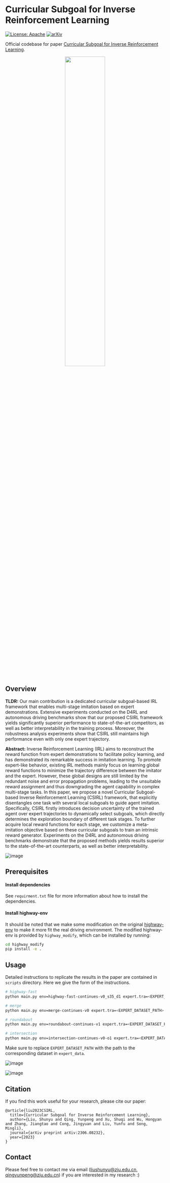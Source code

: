 # Curricular Subgoal for Inverse Reinforcement Learning

[![License: Apache](https://img.shields.io/badge/License-Apache-blue.svg)](LICENSE)
[![arXiv](https://img.shields.io/badge/arXiv-2306.08232-b31b1b.svg)](https://arxiv.org/abs/2306.08232)


Official codebase for paper [Curricular Subgoal for Inverse Reinforcement Learning](https://arxiv.org/abs/2306.08232).

<div align="center">
<img src="https://github.com/Plankson/CSIRL/blob/master/introduction.png" width="50%">
</div>

## Overview

**TLDR:** Our main contribution is a dedicated curricular subgoal-based IRL framework that enables multi-stage imitation based on expert demonstrations. Extensive experiments conducted on the D4RL and autonomous driving benchmarks show that our proposed CSIRL framework yields significantly superior performance to state-of-the-art competitors, as well as better interpretability in the training process. Moreover, the robustness analysis experiments show that CSIRL still maintains high performance even with only one expert trajectory.

**Abstract:** Inverse Reinforcement Learning (IRL) aims to reconstruct the reward function from expert demonstrations to facilitate policy learning, and has demonstrated its remarkable success in imitation learning. To promote expert-like behavior, existing IRL methods mainly focus on learning global reward functions to minimize the trajectory difference between the imitator and the expert. However, these global designs are still limited by the redundant noise and error propagation problems, leading to the unsuitable reward assignment and thus downgrading the agent capability in complex multi-stage tasks. In this paper, we propose a novel Curricular Subgoal-based Inverse Reinforcement Learning (CSIRL) framework, that explicitly disentangles one task with several local subgoals to guide agent imitation. Specifically, CSIRL firstly introduces decision uncertainty of the trained agent over expert trajectories to dynamically select subgoals, which directly determines the exploration boundary of different task stages. To further acquire local reward functions for each stage, we customize a meta-imitation objective based on these curricular subgoals to train an intrinsic reward generator. Experiments on the D4RL and autonomous driving benchmarks demonstrate that the proposed methods yields results superior to the state-of-the-art counterparts, as well as better interpretability.

![image](https://github.com/Plankson/CSIRL/blob/master/framework.png)

## Prerequisites

#### Install dependencies

See `requirment.txt` file for more information about how to install the dependencies.

#### Install highway-env
It should be noted that we make some modification on the original [highway-env](https://github.com/eleurent/highway-env) to make it more fit the real driving environment. The modified highway-env is provided by `highway_modify`, which can be installed by running:

```bash
cd highway_modify
pip install -e .
```


## Usage
Detailed instructions to replicate the results in the paper are contained in `scripts` directory. 
Here we give the form of the instructions. 

```bash
# highway-fast
python main.py env=highway-fast-continues-v0_s35_d1 expert.tra=<EXPERT_DATASET_PATH> seed=<RANDOM_SEED>

# merge
python main.py env=merge-continues-v0 expert.tra=<EXPERT_DATASET_PATH> seed=<RANDOM_SEED>

# roundabout
python main.py env=roundabout-continues-v1 expert.tra=<EXPERT_DATASET_PATH> seed=<RANDOM_SEED>

# intersection
python main.py env=intersection-continues-v0-o1 expert.tra=<EXPERT_DATASET_PATH> seed=<RANDOM_SEED>
```

Make sure to replace `EXPERT_DATASET_PATH` with the path to the corresponding dataset in `expert_data`.


![image](https://github.com/Plankson/CSIRL/blob/master/exp-highway.png)


![image](https://github.com/Plankson/CSIRL/blob/master/exp-highway-table.png)

## Citation

If you find this work useful for your research, please cite our paper:

```
@article{liu2023CSIRL,
  title={Curricular Subgoal for Inverse Reinforcement Learning},
  author={Liu, Shunyu and Qing, Yunpeng and Xu, Shuqi and Wu, Hongyan and Zhang, Jiangtao and Cong, Jingyuan and Liu, Yunfu and Song, Mingli},
  journal={arXiv preprint arXiv:2306.08232},
  year={2023}
}
```

## Contact

Please feel free to contact me via email (<liushunyu@zju.edu.cn>, <qingyunpeng@zju.edu.cn>) if you are interested in my research :)
